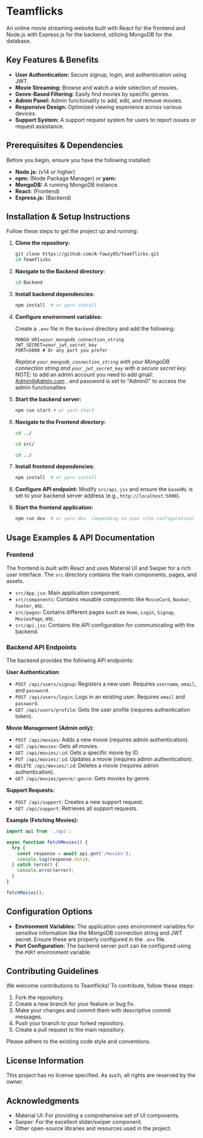 # Teamflicks

An online movie streaming website built with React for the frontend and Node.js with Express.js for the backend, utilizing MongoDB for the database.

## Key Features & Benefits

*   **User Authentication:** Secure signup, login, and authentication using JWT.
*   **Movie Streaming:** Browse and watch a wide selection of movies.
*   **Genre-Based Filtering:** Easily find movies by specific genres.
*   **Admin Panel:**  Admin functionality to add, edit, and remove movies.
*   **Responsive Design:**  Optimized viewing experience across various devices.
*   **Support System:** A support request system for users to report issues or request assistance.

## Prerequisites & Dependencies

Before you begin, ensure you have the following installed:

*   **Node.js:** (v14 or higher)
*   **npm:** (Node Package Manager) or **yarn:**
*   **MongoDB:**  A running MongoDB instance.
*   **React:** (Frontend)
*   **Express.js:** (Backend)

## Installation & Setup Instructions

Follow these steps to get the project up and running:

1.  **Clone the repository:**

    ```bash
    git clone https://github.com/A-fawzy05/Teamflicks.git
    cd Teamflicks
    ```

2.  **Navigate to the Backend directory:**

    ```bash
    cd Backend
    ```

3.  **Install backend dependencies:**

    ```bash
    npm install  # or yarn install
    ```

4.  **Configure environment variables:**

    Create a `.env` file in the `Backend` directory and add the following:

    ```
    MONGO_URI=your_mongodb_connection_string
    JWT_SECRET=your_jwt_secret_key
    PORT=5000 # Or any port you prefer
    ```

    *Replace `your_mongodb_connection_string` with your MongoDB connection string and `your_jwt_secret_key` with a secure secret key.*
    NOTE: to add an admin account you need to add gmail: Admin@Admin.com , and password is set to "Admin0" to access the admin functionalites
5.  **Start the backend server:**

    ```bash
    npm run start # or yarn start
    ```

6.  **Navigate to the Frontend directory:**

    ```bash
    cd ../
    ```
    ```bash
    cd src/
    ```
    ```bash
    cd ../
    ```

7.  **Install frontend dependencies:**

    ```bash
    npm install  # or yarn install
    ```

8.  **Configure API endpoint:**
    Modify `src/api.jsx` and ensure the `baseURL` is set to your backend server address (e.g., `http://localhost:5000`).

9.  **Start the frontend application:**

    ```bash
    npm run dev  # or yarn dev  (depending on your vite configuration)
    ```

## Usage Examples & API Documentation

### Frontend

The frontend is built with React and uses Material UI and Swiper for a rich user interface. The `src` directory contains the main components, pages, and assets.

*   `src/App.jsx`: Main application component.
*   `src/components`: Contains reusable components like `MovieCard`, `Navbar`, `Footer`, etc.
*   `src/pages`: Contains different pages such as `Home`, `Login`, `Signup`, `MoviesPage`, etc.
*   `src/api.jsx`: Contains the API configuration for communicating with the backend.

### Backend API Endpoints

The backend provides the following API endpoints:

**User Authentication:**

*   `POST /api/users/signup`: Registers a new user. Requires `username`, `email`, and `password`.
*   `POST /api/users/login`: Logs in an existing user. Requires `email` and `password`.
*   `GET /api/users/profile`: Gets the user profile (requires authentication token).

**Movie Management (Admin only):**

*   `POST /api/movies`: Adds a new movie (requires admin authentication).
*   `GET /api/movies`: Gets all movies.
*   `GET /api/movies/:id`: Gets a specific movie by ID.
*   `PUT /api/movies/:id`: Updates a movie (requires admin authentication).
*   `DELETE /api/movies/:id`: Deletes a movie (requires admin authentication).
*   `GET /api/movies/genre/:genre`: Gets movies by genre.

**Support Requests:**

*   `POST /api/support`: Creates a new support request.
*   `GET /api/support`: Retrieves all support requests.

**Example (Fetching Movies):**

```javascript
import api from './api';

async function fetchMovies() {
  try {
    const response = await api.get('/movies');
    console.log(response.data);
  } catch (error) {
    console.error(error);
  }
}

fetchMovies();
```

## Configuration Options

*   **Environment Variables:**  The application uses environment variables for sensitive information like the MongoDB connection string and JWT secret. Ensure these are properly configured in the `.env` file.
*   **Port Configuration:** The backend server port can be configured using the `PORT` environment variable.

## Contributing Guidelines

We welcome contributions to Teamflicks!  To contribute, follow these steps:

1.  Fork the repository.
2.  Create a new branch for your feature or bug fix.
3.  Make your changes and commit them with descriptive commit messages.
4.  Push your branch to your forked repository.
5.  Create a pull request to the main repository.

Please adhere to the existing code style and conventions.

## License Information

This project has no license specified. As such, all rights are reserved by the owner.

## Acknowledgments

*   Material UI: For providing a comprehensive set of UI components.
*   Swiper:  For the excellent slider/swiper component.
*   Other open-source libraries and resources used in the project.
